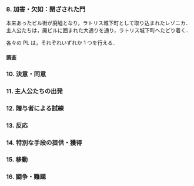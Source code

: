 ### 8. 加害・欠如：閉ざされた門

本来あったビル街が廃墟となり，ラトリス城下町として取り込まれたレゾニカ．
主人公たちは，廃ビルに囲まれた大通りを通り，ラトリス城下町へたどり着く．

各々の PL は，それぞれいずれか 1 つを行える．

#### 調査

####

### 10. 決意・同意

### 11. 主人公たちの出発

### 12. 贈与者による試練

### 13. 反応

### 14. 特別な手段の提供・獲得

### 15. 移動

### 16. 闘争・難題
